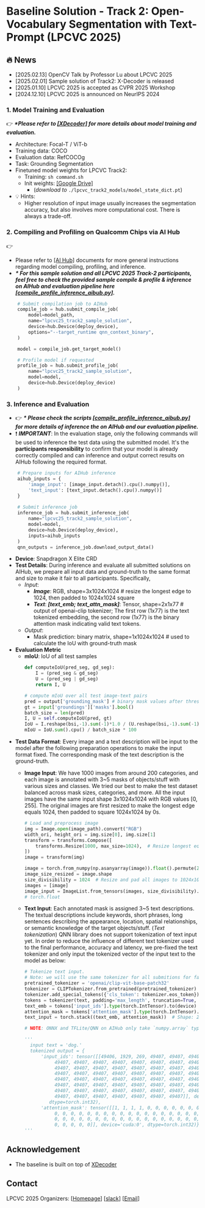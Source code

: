 # Baseline Solution - Track 2: Open-Vocabulary Segmentation with Text-Prompt (LPCVC 2025)

## :fire: News
- [2025.02.13] OpenCV Talk by Professor Lu about LPCVC 2025
- [2025.02.01] Sample solution of Track2: X-Decoder is released
- [2025.01.10] LPCVC 2025 is accepted as CVPR 2025 Workshop
- [2024.12.10] LPCVC 2025 is announced on NeurIPS 2024

### 1. Model Training and Evaluation
:point_right: ***\*Please refer to [[XDecoder]](https://github.com/microsoft/X-Decoder) for more details about model training and evaluation.***
- Architecture: Focal-T / ViT-b
- Training data: COCO
- Evaluation data: RefCOCOg
- Task: Grounding Segmentation
- Finetuned model weights for LPCVC Track2:
  - Training: `sh command.sh`
  - Init weights: [[Google Drive]](https://drive.google.com/file/d/1pk1HVDvQuGEyGwB4fP6y35mLWqY5xqOq/view?usp=drive_link) 
    - (*download to* `./lpcvc_track2_models/model_state_dict.pt`)
- :bulb: Hints:
  - Higher resolution of input image usually increases the segmentation accuracy, but also involves more computational cost. There is always a trade-off.

### 2. Compiling and Profiling on Qualcomm Chips via AI Hub
:point_right: 
- Please refer to [[AI Hub]](https://app.aihub.qualcomm.com/docs/) documents for more general instructions regarding model compiling, profiling, and inference.
- ***\* For this sample solution and all LPCVC 2025 Track-2 participants, feel free to check the provided sample compile & profile & inference on AIHub and evaluation pipeline here [[compile_profile_inference_aibub.py]](./compile_and_profile/compile_profile_inference_aihub.py).***

```python
    # Submit compilation job to AIHub
    compile_job = hub.submit_compile_job(
        model=model_path,
        name="lpcvc25_track2_sample_solution",
        device=hub.Device(deploy_device),
        options="--target_runtime qnn_context_binary",
    )

    model = compile_job.get_target_model()

    # Profile model if requested
    profile_job = hub.submit_profile_job(
        name="lpcvc25_track2_sample_solution",
        model=model, 
        device=hub.Device(deploy_device)
    )
```

### 3. Inference and Evaluation
- :point_right: ***\* Please check the scripts [[compile_profile_inference_aibub.py]](./compile_and_profile/compile_profile_inference_aihub.py) for more details of inference the on AIHub and our evaluation pipeline.***
- :heavy_exclamation_mark: ***IMPORTANT***: In the evaluation stage, only the following commands will be used to inference the test data using the submitted model. It's the **participants responsibility** to confirm that your model is already correctly compiled and can inference and output correct results on AIHub following the required format.
```python
    # Prepare inputs for AIHub inference
    aihub_inputs = {
        'image_input': [image_input.detach().cpu().numpy()], 
        'text_input': [text_input.detach().cpu().numpy()]
    }
    
    # Submit inference job
    inference_job = hub.submit_inference_job(
        name="lpcvc25_track2_sample_solution",
        model=model,
        device=hub.Device(deploy_device),
        inputs=aihub_inputs
    )
    qnn_outputs = inference_job.download_output_data()
```


- **Device**: Snapdragon X Elite CRD
- **Test Details**: During inference and evaluate all submitted solutions on AIHub, we prepare all input data and ground-truth to the same format and size to make it fair to all participants. Specifically,
  - *Input*: 
    - ***Image***: RGB, shape=3x1024x1024 # resize the longest edge to 1024, then padded to 1024x1024 square
    - ***Text***: ***[text_emb; text_attn_mask]***: Tensor, shape=2x1x77 # output of openai-clip tokenizer; The first row (1x77) is the text tokenized embedding, the second row (1x77) is the binary attention mask indicating valid text tokens.
  - *Output*: 
    - Mask prediction: binary matrix, shape=1x1024x1024 # used to calculate the IoU with ground-truth mask
- **Evaluation Metric**
  - **mIoU**: IoU of all test samples
    ```python
    def computeIoU(pred_seg, gd_seg):
        I = (pred_seg & gd_seg)
        U = (pred_seg | gd_seg)
        return I, U

    # compute mIoU over all test image-text pairs
    pred = output['grounding_mask'] # binary mask values after threshold prediction.sigmoid() > 0.5
    gt = input['groundings']['masks'].bool()
    batch_size = len(pred)
    I, U = self.computeIoU(pred, gt)
    IoU = I.reshape(bsi,-1).sum(-1)*1.0 / (U.reshape(bsi,-1).sum(-1) + 1e-6)
    mIoU = IoU.sum().cpu() / batch_size * 100
    ```
- **Test Data Format**:
  Every image and a text description will be input to the model after the following preparation operations to make the input format fixed. The corresponding mask of the text description is the ground-truth. 
  - **Image Input**: We have 1000 images from around 200 categories, and each image is annotated with 3~5 masks of objects/stuff with various sizes and classes. We tried our best to make the test dataset balanced across mask sizes, categories, and more. All the input images have the same input shape 3x1024x1024 with RGB values [0, 255]. The original images are first resized to make the longest edge equals 1024, then padded to square 1024x1024 by 0s.
    ```python
    # Load and preprocess image
    img = Image.open(image_path).convert("RGB")
    width_ori, height_ori = img.size[0], img.size[1]
    transform = transforms.Compose([
        transforms.Resize(1000, max_size=1024),  # Resize longest edge to 1024
    ])
    image = transform(img)

    image = torch.from_numpy(np.asanyarray(image)).float().permute(2, 0, 1).to(device)
    image_size_resized = image.shape
    size_divisibility = 1024  # Resize and pad all images to 1024x1024
    images = [image]
    image_input = ImageList.from_tensors(images, size_divisibility).tensor.to(device)
    # torch.float
    ```
    
  - **Text Input**: Each annotated mask is assigned 3~5 text descriptions. The textual descriptions include keywords, short phrases, long sentences describing the appearance, location, spatial relationships, or semantic knowledge of the target objects/stuff. (*Text tokenization*) QNN library does not support tokenization of text input yet. In order to reduce the influence of different text tokenizer used to the final performance, accuracy and latency, we pre-fixed the text tokenizer and only input the tokenized vector of the input text to the model as below:
    ```python
    # Tokenize text input. 
    # Note: we will use the same tokenizer for all submitions for fair comparison
    pretrained_tokenizer = 'openai/clip-vit-base-patch32'
    tokenizer = CLIPTokenizer.from_pretrained(pretrained_tokenizer)
    tokenizer.add_special_tokens({'cls_token': tokenizer.eos_token})
    tokens = tokenizer(text, padding='max_length', truncation=True, max_length=77, return_tensors='pt')
    text_emb = tokens['input_ids'].type(torch.IntTensor).to(device)
    attention_mask = tokens['attention_mask'].type(torch.IntTensor).to(device)
    text_input = torch.stack((text_emb, attention_mask))  # Shape: 2x1x77

    # NOTE: ONNX and TFLite/QNN on AIHub only take `numpy.array` type input, so when inference on AIHub, convert `torch.tensor` to `numpy.array`.

    '''
      input text = 'dog.'
      tokenized output = {
          'input_ids': tensor([[49406, 1929, 269, 49407, 49407, 49407, 49407, 49407, 49407, 49407,
               49407, 49407, 49407, 49407, 49407, 49407, 49407, 49407, 49407, 49407,
               49407, 49407, 49407, 49407, 49407, 49407, 49407, 49407, 49407, 49407,
               49407, 49407, 49407, 49407, 49407, 49407, 49407, 49407, 49407, 49407,
               49407, 49407, 49407, 49407, 49407, 49407, 49407, 49407, 49407, 49407,
               49407, 49407, 49407, 49407, 49407, 49407, 49407, 49407, 49407, 49407,
               49407, 49407, 49407, 49407, 49407, 49407, 49407, 49407, 49407, 49407,
               49407, 49407, 49407, 49407, 49407, 49407, 49407]], device='cuda:0',
             dtype=torch.int32),
          'attention_mask': tensor([[1, 1, 1, 1, 0, 0, 0, 0, 0, 0, 0, 0, 0, 0, 0, 0, 0, 0, 0, 0, 0, 0, 0, 0,
               0, 0, 0, 0, 0, 0, 0, 0, 0, 0, 0, 0, 0, 0, 0, 0, 0, 0, 0, 0, 0, 0, 0, 0,
               0, 0, 0, 0, 0, 0, 0, 0, 0, 0, 0, 0, 0, 0, 0, 0, 0, 0, 0, 0, 0, 0, 0, 0,
               0, 0, 0, 0, 0]], device='cuda:0', dtype=torch.int32)}
    '''
    ```

## Acknowledgement
* The baseline is built on top of [XDecoder](https://github.com/microsoft/X-Decoder)

## Contact
LPCVC 2025 Organizers: [[Homepage](https://lpcv.ai/)] [[slack](https://aihub.qualcomm.com/community/slack)] [[Email](mailto:lowpowervision@gmail.com)]
